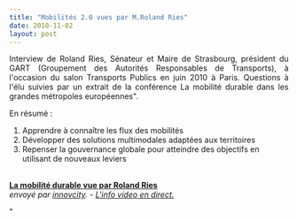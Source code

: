 ```yaml
---
title: "Mobilités 2.0 vues par M.Roland Ries"
date: 2010-11-02
layout: post
---
```


<p style="text-align: justify">Interview de Roland Ries, Sénateur et Maire de Strasbourg, président du GART (Groupement des Autorités Responsables de Transports), à l'occasion du salon Transports Publics en juin 2010 à Paris. Questions à l'élu suivies par un extrait de la conférence La mobilité durable dans les grandes métropoles européennes".</p> <p>En résumé :</p> <ol> <li>Apprendre à connaître les flux des mobilités</li> <li>Développer des solutions multimodales adaptées aux territoires</li> <li>Repenser la gouvernance globale pour atteindre des objectifs en utilisant de nouveaux leviers</li> </ol> <p>        <br /><strong><a href=""http://www.dailymotion.com/video/xfb6s5_la-mobilite-durable-vue-par-roland_news"">La mobilité durable vue par Roland Ries</a></strong><br /><em>envoyé par <a href=""http://www.dailymotion.com/innovcity"">innovcity</a>. - <a href=""http://www.dailymotion.com/fr/channel/news"">L'info video en direct.</a></em></p>"